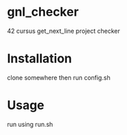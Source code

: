 # gnl_checker
42 cursus get_next_line project checker

# Installation
clone somewhere then run config.sh <relative path to your gnl>

# Usage
run using run.sh
